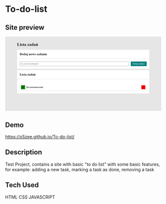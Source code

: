 # To-do-list

## Site preview

![webscreenshot](images/todolistscreenshot.png)

## Demo

https://s5zee.github.io/To-do-list/

## Description

Test Project, contains a site with basic "to do list" with some basic features, for example: adding a new task, marking a task as done, removing a task

## Tech Used

HTML CSS JAVASCRIPT
